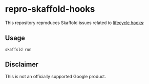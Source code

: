 # repro-skaffold-hooks

This repository reproduces Skaffold issues related to
[lifecycle hooks](https://skaffold.dev/docs/pipeline-stages/lifecycle-hooks/):

## Usage

```shell
skaffold run
```

## Disclaimer

This is not an officially supported Google product.

